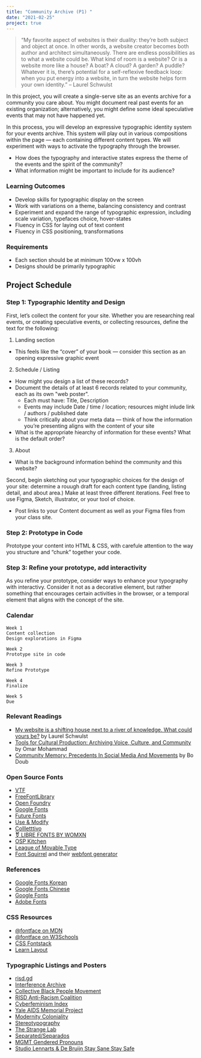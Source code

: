 ```yaml
---
title: "Community Archive (P1) "
date: "2021-02-25"
project: true
---
```



> “My favorite aspect of websites is their duality: they’re both subject and object at once. In other words, a website creator becomes both author and architect simultaneously. There are endless possibilities as to what a website could be. What kind of room is a website? Or is a website more like a house? A boat? A cloud? A garden? A puddle? Whatever it is, there’s potential for a self-reflexive feedback loop: when you put energy into a website, in turn the website helps form your own identity.” – Laurel Schwulst


In this project, you will create a single-serve site as an events archive for a community you care about. You might document real past events for an existing organization; alternatively, you might define some ideal speculative events that may not have happened yet.
 
In this process, you will develop an expressive typographic identity system for your events archive. This system will play out in various compositions within the page — each containing different content types. We will experiment with ways to activate the typography through the browser.

* How does the typography and interactive states express the theme of the events and the spirit of the community?
* What information might be important to include for its audience?

### Learning Outcomes

* Develop skills for typographic display on the screen
* Work with variations on a theme, balancing consistency and contrast
* Experiment and expand the range of typographic expression, including scale variation, typefaces choice, hover-states
* Fluency in CSS for laying out of text content
* Fluency in CSS positioning, transformations

### Requirements

* Each section should be at minimum 100vw x 100vh 
* Designs should be primarily typographic


## Project Schedule

### Step 1: Typographic Identity and Design

First, let’s collect the content for your site. Whether you are researching real events, or creating speculative events, or collecting resources, define the text for the following:

1. Landing section
- This feels like the “cover” of your book — consider this section as an opening expressive graphic event

2. Schedule / Listing
- How might you design a list of these records? 
- Document the details of at least 6 records related to your community, each as its own "web poster".
	- Each must have: Title, Description
	- Events may include Date / time / location; resources might inlude link / authors / published date
	- Think critically about your meta data — think of how the information you’re presenting aligns with the content of your site
- What is the appropriate hiearchy of information for these events? What is the default order?

3. About 
- What is the background information behind the community and this website?

Second, begin sketching out your typographic choices for the design of your site: determine a rouugh draft for each content type (landing, listing detail, and about area.) Make at least three different iterations. Feel free to use Figma, Sketch, illustrator, or your tool of choice.

* Post links to your Content document as well as your Figma files from your class site.


### Step 2: Prototype in Code

Prototype your content into HTML & CSS, with carefule attention to the way you structure and “chunk” together your code.

### Step 3: Refine your prototype, add interactivity

As you refine your prototype, consider ways to enhance your typography with interactivy. Consider it not as a decorative element, but rather something that encourages certain activities in the browser, or a temporal element that aligns with the concept of the site.


### Calendar

```
Week 1
Content collection
Design explorations in Figma

Week 2
Prototype site in code

Week 3
Refine Prototype

Week 4
Finalize

Week 5
Due
```

### Relevant Readings
* [My website is a shifting house next to a river of knowledge. What could yours be?](https://thecreativeindependent.com/people/laurel-schwulst-my-website-is-a-shifting-house-next-to-a-river-of-knowledge-what-could-yours-be/) by Laurel Schwulst
* [Tools for Cultural Production: Archiving Voice, Culture, and Community](https://staging.are.na/blog/tools-for-cultural-production-the-practice-of-preserving-voice-culture-and) by Omar Mohammad
* [Community Memory: Precedents In Social Media And Movements](https://computerhistory.org/blog/community-memory-precedents-in-social-media-and-movements/) by Bo Doub

### Open Source Fonts

* [VTF](https://velvetyne.fr/)
* [FreeFontLibrary](https://typotheque.luuse.fun/)
* [Open Foundry](https://open-foundry.com/)
* [Google Fonts](https://fonts.google.com/)
* [Future Fonts](https://www.futurefonts.xyz/)
* [Use & Modify](http://usemodify.com/)
* [Collletttivo](http://collletttivo.it/)
* [⚧ LIBRE FONTS BY WOMXN](https://www.design-research.be/by-womxn/)
* [OSP Kitchen](http://osp.kitchen/)
* [League of Movable Type](https://www.theleagueofmoveabletype.com/manifesto)
* [Font Squirrel](https://www.fontsquirrel.com/) and their [webfont generator](http://www.fontsquirrel.com/tools/webfont-generator)


### References

* [Google Fonts Korean](https://googlefonts.github.io/korean/)
* [Google Fonts Chinese](https://googlefonts.github.io/chinese/)
* [Google Fonts](https://fonts.google.com/)
* [Adobe Fonts](https://fonts.adobe.com/) 

### CSS Resources

* [@fontface on MDN](https://developer.mozilla.org/en-US/docs/Web/CSS/@font-face) 
* [@fontface on W3Schools](https://www.w3schools.com/cssref/css3_pr_font-face_rule.asp)
* [CSS Fontstack](https://www.cssfontstack.com/)
* [Learn Layout](https://learnlayout.com/)


### Typographic Listings and Posters
* [risd.gd](https://risd.gd/)
* [Interference Archive](https://interferencearchive.org/category/exhibitions/)
* [Collective Black People Movement](https://www.cbpm.org/files/BlackOrganizations.html)
* [RISD Anti-Racism Coalition](https://risdarc.cargo.site/)
* [Cyberfeminism Index](https://cyberfeminismindex.com/)
* [Yale AIDS Memo­r­ial Pro­ject](http://yamp.org/)
* [Modernity Coloniality](http://www.modernitycoloniality.com/)
* [Stereotypography](https://eyeondesign.aiga.org/how-jihee-lee-breaks-down-the-cultural-boundaries-built-by-stereotypes/)
* [The Strange Lab](https://eyeondesign.aiga.org/a-typographic-exercise-to-readdress-design-historys-gender-imbalance/)
* [Separated/Separados](https://separated.site/)
* [MGMT Gendered Pronouns](https://eyeondesign.aiga.org/mgmt-s-hypothetical-typographical-hack-on-gendered-pronouns/)
* [Studio Lennarts & De Bruijn Stay Sane Stay Safe](https://stay-sane-stay-safe.com/)
